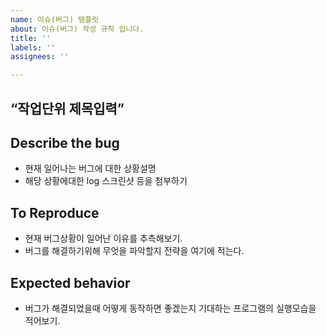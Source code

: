 ```yaml
---
name: 이슈(버그) 템플릿
about: 이슈(버그) 작성 규칙 입니다.
title: ''
labels: ''
assignees: ''

---
```


## “작업단위 제목입력”

## **Describe the bug**

- 현재 일어나는 버그에 대한 상황설명
- 해당 상황에대한 log 스크린샷 등을 첨부하기

## **To Reproduce**

- 현재 버그상황이 일어난 이유를 추측해보기.
- 버그를 해결하기위해 무엇을 파악할지 전략을 여기에 적는다.

## **Expected behavior**

- 버그가 해결되었을때 어떻게 동작하면 좋겠는지 기대하는 프로그램의 실행모습을 적어보기.
